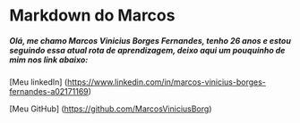 # Markdown do Marcos

##### Olá, me chamo Marcos Vinicius Borges Fernandes, tenho 26 anos e estou seguindo essa atual rota de aprendizagem, deixo aqui um pouquinho de mim nos link abaixo: 

[Meu linkedIn] (https://www.linkedin.com/in/marcos-vinicius-borges-fernandes-a02171169)

[Meu GitHub] (https://github.com/MarcosViniciusBorg)

